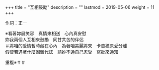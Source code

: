 +++
title = "互相鼓勵"
description = ""
lastmod = 2019-05-06
weight = 11
+++

作詞：正一

※看著妳展笑容　真情來相送　心內真安慰  
妳我兩個人互相來鼓勵　同甘共苦的伴侶  
＃將咱的愛情暫時藏在心內　為著咱美麗將來　卡苦猶原愛分離  
假使若遇著什麼困難代誌　請妳不通自己忍受　寫批來通知  

重複※＃＃
